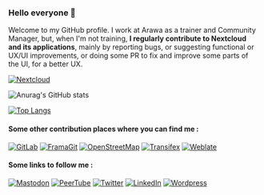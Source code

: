 ### Hello everyone 👋

Welcome to my GitHub profile. 
I work at Arawa as a trainer and Community Manager, but, when I'm not training, **I regularly contribute to Nextcloud and its applications**, mainly by reporting bugs, or suggesting functional or UX/UI improvements, or doing some PR to fix and improve some parts of the UI, for a better UX.

<a href="https://www.nextcloud.com">![Nextcloud](https://img.shields.io/badge/NextCloud-0B94DE?style=for-the-badge&logo=nextcloud&logoColor=white)</a>

![Anurag's GitHub stats](https://github-readme-stats.vercel.app/api?username=Jerome-Herbinet&show_icons=true&theme=dark)

[![Top Langs](https://github-readme-stats.vercel.app/api/top-langs/?username=Jerome-Herbinet&show_icons=true&theme=dark)](https://github.com/anuraghazra/github-readme-stats)

<!--<a href="#">![Your Repository's Stats](https://github-readme-stats.vercel.app/api?username=Jerome-Herbinet&show_icons=true)</a>-->

#### Some other contribution places where you can find me : 
<a href="https://gitlab.com/Jerome-Herbinet">![GitLab](https://img.shields.io/badge/GitLab-%23e24329.svg?style=for-the-badge&logo=GitLab&logoColor=white)</a>
<a href="https://framagit.org/Jerome-Herbinet">![FramaGit](https://img.shields.io/badge/FramaGit-%23725793.svg?style=for-the-badge&logo=GitLab&logoColor=white)</a>
<a href="https://www.openstreetmap.org/user/J%C3%A9r%C3%B4me%20HERBINET">![OpenStreetMap](https://img.shields.io/badge/OpenStreetMap-%237ebc6f.svg?style=for-the-badge&logo=OpenStreetMap&logoColor=white)</a>
<a href="https://app.transifex.com/user/profile/J%C3%A9r%C3%B4me_HERBINET/">![Transifex](https://img.shields.io/badge/Transifex-%23385b93.svg?style=for-the-badge&logo=Transifex&logoColor=white)</a>
<a href="https://hosted.weblate.org/user/J%C3%A9r%C3%B4me_HERBINET/">![Weblate](https://img.shields.io/badge/Weblate-%231fa385.svg?style=for-the-badge&logo=Weblate&logoColor=white)</a>

#### Some links to follow me : 
<a href="https://mastodon.zaclys.com/@jerome_herbinet">![Mastodon](https://img.shields.io/badge/-MASTODON-%238c8dff?style=for-the-badge&logo=mastodon&logoColor=white)</a> 
<a href="https://peertube.iriseden.eu/c/documentaires_logiciels_libres_et_gafam">![PeerTube](https://img.shields.io/badge/-PEERTUBE-%23f2690d?style=for-the-badge&logo=peertube&logoColor=white)</a> 
<a href="https://www.twitter.com/Jerome_Herbinet">![Twitter](https://img.shields.io/badge/Twitter-%231DA1F2.svg?style=for-the-badge&logo=Twitter&logoColor=white)</a> 
<a href="https://www.linkedin.com/in/j%C3%A9r%C3%B4me-herbinet-bb99a547/">![LinkedIn](https://img.shields.io/badge/linkedin-%230077B5.svg?style=for-the-badge&logo=linkedin&logoColor=white)</a> 
<a href="https://www.hygiene-numerique.com">![Wordpress](https://img.shields.io/badge/Blog-%23333333.svg?style=for-the-badge&logo=WordPress&logoColor=white)</a>
